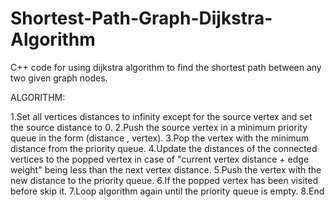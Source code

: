 # Shortest-Path-Graph-Dijkstra-Algorithm
C++ code for using dijkstra algorithm to find the shortest path between any two given graph nodes.

ALGORITHM:

1.Set all vertices distances to infinity except for the source vertex and set the source distance to 0.
2.Push the source vertex in a minimum priority queue in the form (distance , vertex).
3.Pop the vertex with the minimum distance from the priority queue.
4.Update the distances of the connected vertices to the popped vertex in case of "current vertex distance + edge weight" being less than the next vertex distance.
5.Push the vertex with the new distance to the priority queue.
6.If the popped vertex has been visited before skip it.
7.Loop algorithm again until the priority queue is empty.
8.End
